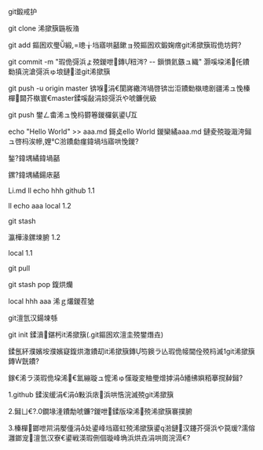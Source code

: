 git鍛戒护

git clone 浠撳簱鍦板潃

git add 鏂囦欢璺緞,=璁╁垱寤哄嚭鏉ョ殑鏂囦欢鍛婅瘔git浠撳簱瑕佹坊鍔?

git commit -m "瑕佹彁浜ょ殑鍐呭鏄粈涔? -- 鎻愪氦鏃ュ織" 灏嗘垜浠仛鐨勬搷浣滄彁浜ゅ埌鏈湴git浠撳簱

git push -u origin master 锛堢涓€閬嶈繖涔堝啓锛岀洰鐨勬槸璁剧疆浠ュ悗榛樿閮芥槸寰€master鍒嗘敮涓婃彁浜や唬鐮侊級

git push 鐢ㄥ畬浠ュ悗杩欎箞鍐欏氨鍙互


echo "Hello World" >> aaa.md 鎶奌ello World 鍐欒繘aaa.md 鏈夌殑璇濈洿鎺ュ啓杩涘幓,娌℃湁鐨勮瘽鍏堝垱寤哄悗鍐?

鍫?鍏堣繘鍏堝嚭

鏍?鍏堣繘鍚庡嚭

Li.md ll echo hhh github   1.1	

ll echo aaa local    1.2

git stash

瀛樺湪鏍堜腑 1.2

local 1.1

git pull

git stash pop 鍑烘爤

local hhh aaa 浠ｇ爜鍐茬獊

git澶氫汉鍚堜綔

git init 鍒濆鍖杇it浠撳簱(.git鏂囦欢澶圭殑鐢熸垚)


鍒氬紑濮嬪垵濮嬪寲鍑烘潵鐨刧it浠撳簱鏄笉鐭ラ亾瑕佹帹閫佺殑杩滅git浠撳簱鏄皝鐨?

鎵€浠ラ渶瑕佹垜浠€氳繃璇ュ懡浠ゅ憡璇変粬璺熷摢涓繙绋嬩粨搴撹繛鎺?

1.github 鍒涘缓涓€涓敤浜庡浜哄悎浣滅殑git浠撳簱

2.鎺ㄩ€?.0鐗堟湰鐨勪唬鐮?鍐呭鍒版垜浠殑浠撳簱褰撲腑

3.榛樿鎯呭喌涓嬮偅涓处鍙峰垱寤虹殑浠撳簱鍙湁鏈汉鑳芥彁浜や笢瑗?濡傛灉鎯宠澶氫汉寮€鍙戦渶瑕侀個璇峰埆浜烘垚涓哄崗浣滆€?
